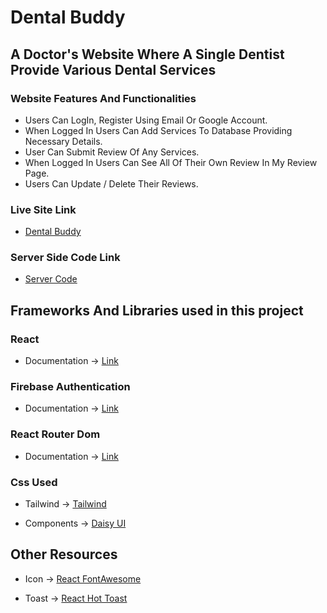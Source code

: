 # Dental Buddy

## A Doctor's Website Where A Single Dentist Provide Various Dental Services

### Website Features And Functionalities
* Users Can LogIn, Register Using Email Or Google Account.
* When Logged In Users Can Add Services To Database Providing Necessary Details.
* User Can Submit Review Of Any Services.
* When Logged In Users Can See All Of Their  Own Review In My Review Page.
* Users Can Update / Delete Their Reviews.

### Live Site Link
* [Dental Buddy](https://dental-buddy.web.app/)

### Server Side Code Link
* [Server Code](https://github.com/anowarzz/dental-buddy-server)


## Frameworks And Libraries used in this project


### React
* Documentation -> [Link](https://reactjs.org/)

### Firebase Authentication
* Documentation -> [Link](https://firebase.google.com/)

### React Router Dom 
* Documentation -> [Link](https://reactrouter.com/en/main/start/overview)


### Css  Used 
* Tailwind -> [Tailwind](https://tailwindcss.com/)

* Components ->  [Daisy UI](https://daisyui.com/)



## Other Resources
* Icon -> [React FontAwesome](https://fontawesome.com/v5/docs/web/use-with/react)

* Toast -> [React Hot Toast](https://react-hot-toast.com/)
